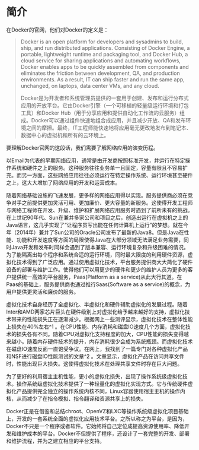 # 简介

在Docker的官网，他们对Docker的定义是：

> Docker is an open platform for developers and sysadmins to build, ship, and run distributed applications. Consisting of Docker Engine, a portable, lightweight runtime and packaging tool, and Docker Hub, a cloud service for sharing applications and automating workflows, Docker enables apps to be quickly assembled from components and eliminates the friction between development, QA, and production environments. As a result, IT can ship faster and run the same app, unchanged, on laptops, data center VMs, and any cloud.
>
> Docker是为开发者和系统管理员提供的一套用于创建、发布和运行分布式应用的开放平台。它由Docker引擎（一个可移植的轻量级运行环境和打包工具）和Docker Hub（用于分享应用和提供自动化工作流的云服务）组成。Docker可以通过组件快速地组合成应用，并且减少开放、QA和发布环境之间的摩擦。最终，IT工程师能快速地将应用毫无更改地发布到笔记本、数据中心的虚拟机和所有的云环境上。

要理解Docker官网的这段话，我们需要了解网络应用的演变历程。

以Email为代表的早期网络应用，通常是由开发商按照标准开发，并运行在特定操作系统和硬件之上的服务。这种服务往往业务单一且固定，容量有限且不容易扩充。而另一方面，这些网络应用往往必须运行在特定操作系统、运行环境甚至硬件之上，这大大增加了网络应用的开发和运营成本。

随着网络基础设施的飞速发展，更多样的网络应用得以实现。服务提供商必须在竞争对手之前提供更加灵活可用、更加廉价、更大容量的新服务。这使得开发工程师与网络工程师在开发、升级、维护和扩展网络应用服务时遇到了前所未有的挑战。在上世纪90年代、Sun在兼并多家公司和项目之后，创造出运行在虚拟机之上的Java语言，这几乎实现了“让程序员写出能在任何计算机上运行”的梦想。就在今年（2014年）兼并了Sun公司的Oracle公司发布了最新的Java8。但是Java在性能、功能和开发速度等方面的局限使得Java在大部分领域无法满足业务需要，同时Java开发和发布时同样会遇到了版本兼容、运行环境复杂和升级困难的情况。为了能隔离出每个程序和系统合适的运行环境，同时最大限度的利用硬件资源，虚拟化技术得到了广泛应用。通过使用虚拟化技术，平台服务提供商大大简化了硬件设备的部署与维护工作。使得他们可以用更少的硬件和更少的维护人员为更多的客户提供统一高效的平台服务，Paas(Platform as a service)从此大行其道。在Paas的基础上，服务提供商也通过推行Saas(Software as a service)的概念，为用户提供更灵活和廉价的服务。

虚拟化技术自身经历了全虚拟化、半虚拟化和硬件辅助虚拟化的发展过程。随着Inter和AMD两家芯片巨头在硬件级别上对虚拟化给予越来越好的支持，虚拟化技术带来的性能损失正在逐渐减少。根据网上一些测评显示，虚拟化技术在整体性能上损失在40%左右^1
。在CPU性能、内存消耗和磁盘IO速度几个方面，虚拟化技术的损失各有不同。随着CPU对虚拟化支持程度的加大，CPU性能的损失变得越来越小。随着内存硬件技术的提升，内存消耗很少会成为系统瓶颈。而虚拟化技术在磁盘IO速度反面一直饱受争议。在网上，我找到了一篇专门对各种虚拟化产品和NSF进行磁盘IO性能测试的文章^2
。文章显示，虚拟化产品在访问共享文件时，性能出现巨大损失。这使得虚拟化技术在处理共享文件时存在巨大问题。

为了更好的利用宿主主机性能，更小的虚拟化损失，出现了操作系统级虚拟化技术。操作系统级虚拟化技术提供了一种轻量化的虚拟化实现方式。它与传统硬件虚拟化产品提供完全独立的操作系统内核不同，Linux容器使用宿主主机的操作内核，从而减少了在指令模拟、指令翻译和资源共享上的损失。

Docker正是在借鉴和总结chroot、OpenVZ和LXC等操作系统级虚拟化项目基础上，开发的一套系统全面的虚拟化应用技术平台。之所以称之为平台，是因为，Docker不只是一个程序或者软件。它始终将自己定位成提高资源使用率、降低开发和维护成本的平台。Docker不但提供了程序，还设计了一套完整的开发、部署和维护流程，并为之建立相应的平台支持。


